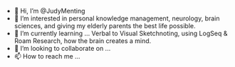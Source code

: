 - 👋 Hi, I’m @JudyMenting
- 👀 I’m interested in personal knowledge management, neurology, brain sciences, and giving my elderly parents the best life possible.
- 🌱 I’m currently learning ... Verbal to Visual Sketchnoting, using LogSeq & Roam Research, how the brain creates a mind.
- 💞️ I’m looking to collaborate on ...
- 📫 How to reach me ...

<!---
JudyMenting/JudyMenting is a ✨ special ✨ repository because its `README.md` (this file) appears on your GitHub profile.
You can click the Preview link to take a look at your changes.
--->
